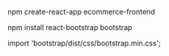 npm create-react-app ecommerce-frontend

npm install react-bootstrap bootstrap

import 'bootstrap/dist/css/bootstrap.min.css';